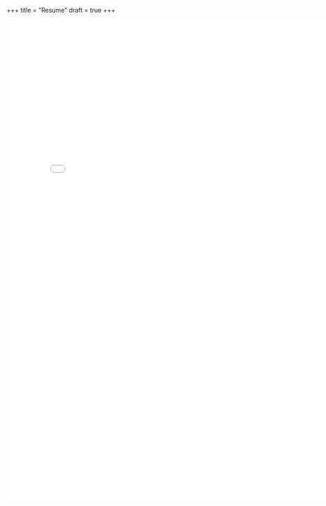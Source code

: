 +++
title = "Resume"
draft = true
+++

<div style="text-align: center;">
    <embed src="/pdf/Joseph_May_Resume.pdf" width=800px height=1100px/>
</div>